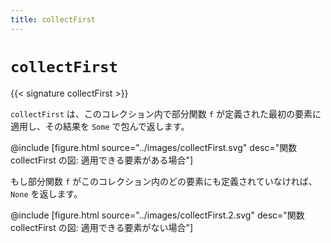 ```yaml
---
title: collectFirst
---
```


# `collectFirst`

{{< signature collectFirst >}}

`collectFirst` は、このコレクション内で部分関数 `f` が定義された最初の要素に適用し、その結果を `Some` で包んで返します。

@include [figure.html source="../images/collectFirst.svg" desc="関数 collectFirst の図: 適用できる要素がある場合"]

もし部分関数 `f` がこのコレクション内のどの要素にも定義されていなければ、`None` を返します。

@include [figure.html source="../images/collectFirst.2.svg" desc="関数 collectFirst の図: 適用できる要素がない場合"]
